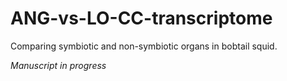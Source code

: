 # ANG-vs-LO-CC-transcriptome

Comparing symbiotic and non-symbiotic organs in bobtail squid. 

*Manuscript in progress*
